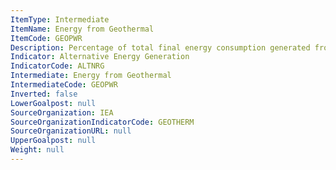 ```yaml
---
ItemType: Intermediate
ItemName: Energy from Geothermal
ItemCode: GEOPWR
Description: Percentage of total final energy consumption generated from Geothermal
Indicator: Alternative Energy Generation
IndicatorCode: ALTNRG
Intermediate: Energy from Geothermal
IntermediateCode: GEOPWR
Inverted: false
LowerGoalpost: null
SourceOrganization: IEA
SourceOrganizationIndicatorCode: GEOTHERM
SourceOrganizationURL: null
UpperGoalpost: null
Weight: null
---
```



